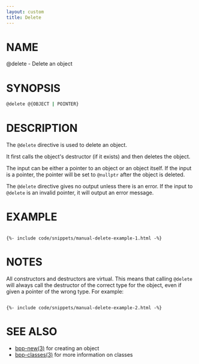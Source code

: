 ```yaml
---
layout: custom
title: Delete
---
```

# NAME

@delete - Delete an object

# SYNOPSIS

```bash
@delete @{OBJECT | POINTER}
```

# DESCRIPTION

The `@delete` directive is used to delete an object.

It first calls the object's destructor (if it exists) and then deletes the object.

The input can be either a pointer to an object or an object itself. If the input is a pointer, the pointer will be set to `@nullptr` after the object is deleted.

The `@delete` directive gives no output unless there is an error. If the input to `@delete` is an invalid pointer, it will output an error message.

# EXAMPLE

<div class="highlight"><pre class="highlight"><code>
{%- include code/snippets/manual-delete-example-1.html -%}
</code></pre></div>

# NOTES

All constructors and destructors are virtual. This means that calling `@delete` will always call the destructor of the correct type for the object, even if given a pointer of the wrong type. For example:

<div class="highlight"><pre class="highlight"><code>
{%- include code/snippets/manual-delete-example-2.html -%}
</code></pre></div>

# SEE ALSO

 - [bpp-new(3)](new.md) for creating an object
 - [bpp-classes(3)](classes.md) for more information on classes
